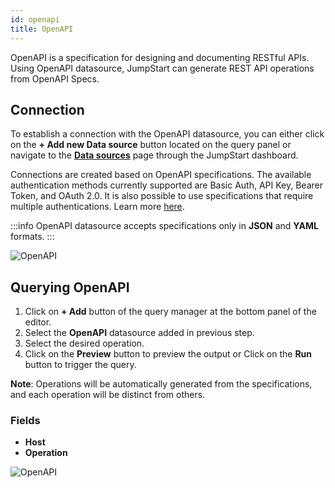 ```yaml
---
id: openapi
title: OpenAPI
---
```


OpenAPI is a specification for designing and documenting RESTful APIs. Using OpenAPI datasource, JumpStart can generate REST API operations from OpenAPI Specs.

<div style={{paddingTop:'24px'}}>

## Connection

To establish a connection with the OpenAPI datasource, you can either click on the **+ Add new Data source** button located on the query panel or navigate to the **[Data sources](/docs/data-sources/overview)** page through the JumpStart dashboard.

Connections are created based on OpenAPI specifications. The available authentication methods currently supported are Basic Auth, API Key, Bearer Token, and OAuth 2.0. It is also possible to use specifications that require multiple authentications. Learn more [here](https://swagger.io/docs/specification/authentication/).

:::info
OpenAPI datasource accepts specifications only in **JSON** and **YAML** formats.
:::

<img className="screenshot-full" src="/img/datasource-reference/openapi/openapiconnect-v2.png" alt="OpenAPI" />

</div>

<div style={{paddingTop:'24px'}}>

## Querying OpenAPI

1. Click on **+ Add** button of the query manager at the bottom panel of the editor.
2. Select the **OpenAPI** datasource added in previous step.
3. Select the desired operation.
4. Click on the **Preview** button to preview the output or Click on the **Run** button to trigger the query.

**Note**: Operations will be automatically generated from the specifications, and each operation will be distinct from others.

### Fields

- **Host**
- **Operation**

<img className="screenshot-full" src="/img/datasource-reference/openapi/query.png" alt="OpenAPI" />

</div>
